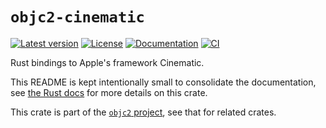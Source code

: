 # `objc2-cinematic`

[![Latest version](https://badgen.net/crates/v/objc2-cinematic)](https://crates.io/crates/objc2-cinematic)
[![License](https://badgen.net/badge/license/Zlib%20OR%20Apache-2.0%20OR%20MIT/blue)](../../LICENSE.md)
[![Documentation](https://docs.rs/objc2-cinematic/badge.svg)](https://docs.rs/objc2-cinematic/)
[![CI](https://github.com/madsmtm/objc2/actions/workflows/ci.yml/badge.svg)](https://github.com/madsmtm/objc2/actions/workflows/ci.yml)

Rust bindings to Apple's framework Cinematic.

This README is kept intentionally small to consolidate the documentation, see
[the Rust docs](https://docs.rs/objc2-cinematic/) for more details on this crate.

This crate is part of the [`objc2` project](https://github.com/madsmtm/objc2),
see that for related crates.

